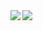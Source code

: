 <img align="left" src="https://github-readme-stats.vercel.app/api?username=universumgames&count_private=true&show_icons=true&theme=dark&hide_rank=true&line_height=29&hide_border=true&custom_title=Universumgames+Stats&hide=prs" />
<img align="left" src="https://github-readme-stats.vercel.app/api/top-langs/?username=universumgames&theme=dark&hide_title=true&show_icons=true&langs_count=15&line_height=29&hide_border=true&hide=dockerfile&layout=compact" />
